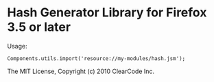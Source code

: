 # Hash Generator Library for Firefox 3.5 or later

Usage:

    Components.utils.import('resource://my-modules/hash.jsm');

The MIT License, Copyright (c) 2010 ClearCode Inc.
